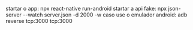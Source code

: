 startar o app: npx react-native run-android
startar a api fake: npx json-server --watch server.json -d 2000 -w
caso use o emulador android: adb reverse tcp:3000 tcp:3000
